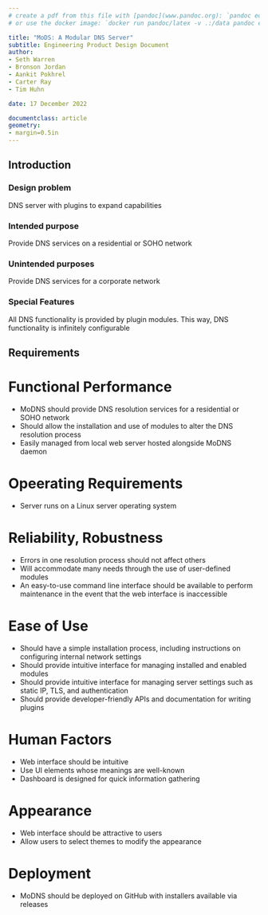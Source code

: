```yaml
---
# create a pdf from this file with [pandoc](www.pandoc.org): `pandoc eds.md -o eds.pdf`
# or use the docker image: `docker run pandoc/latex -v .:/data pandoc eds.md -o eds.pdf`

title: "MoDS: A Modular DNS Server"
subtitle: Engineering Product Design Document
author:
- Seth Warren
- Bronson Jordan
- Aankit Pokhrel
- Carter Ray
- Tim Huhn

date: 17 December 2022

documentclass: article
geometry:
- margin=0.5in
---
```


## Introduction

### Design problem

DNS server with plugins to expand capabilities

### Intended purpose

Provide DNS services on a residential or SOHO network

### Unintended purposes

Provide DNS services for a corporate network

### Special Features

All DNS functionality is provided by plugin modules. This way, DNS functionality is infinitely configurable

## Requirements

# Functional Performance
 - MoDNS should provide DNS resolution services for a residential or SOHO network
 - Should allow the installation and use of modules to alter the DNS resolution process
 - Easily managed from local web server hosted alongside MoDNS daemon

# Opeerating Requirements
 - Server runs on a Linux server operating system

# Reliability, Robustness
 - Errors in one resolution process should not affect others
 - Will accommodate many needs through the use of user-defined modules
 - An easy-to-use command line interface should be available to perform maintenance in the event that the web interface is inaccessible

# Ease of Use
 - Should have a simple installation process, including instructions on configuring internal network settings
 - Should provide intuitive interface for managing installed and enabled modules
 - Should provide intuitive interface for managing server settings such as static IP, TLS, and authentication
 - Should provide developer-friendly APIs and documentation for writing plugins

# Human Factors
 - Web interface should be intuitive
 - Use UI elements whose meanings are well-known
 - Dashboard is designed for quick information gathering

# Appearance
 - Web interface should be attractive to users
 - Allow users to select themes to modify the appearance

# Deployment
 - MoDNS should be deployed on GitHub with installers available via releases
